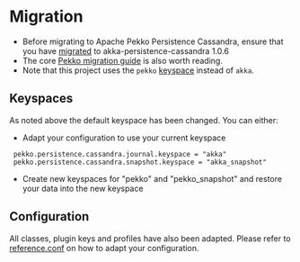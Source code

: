 # Migration

* Before migrating to Apache Pekko Persistence Cassandra, ensure that you have [migrated](https://doc.akka.io/docs/akka-persistence-cassandra/1.0.6/migrations.html) to akka-persistence-cassandra 1.0.6
* The core [Pekko migration guide](https://pekko.apache.org/docs/pekko/current/project/migration-guides.html) is also worth reading.
* Note that this project uses the `pekko` [keyspace](https://cassandra.apache.org/doc/latest/cassandra/data_modeling/data_modeling_schema.html) instead of `akka`.

## Keyspaces
As noted above the default keyspace has been changed. 
You can either:
* Adapt your configuration to use your current keyspace
```
 pekko.persistence.cassandra.journal.keyspace = "akka"
 pekko.persistence.cassandra.snapshot.keyspace = "akka_snapshot"
 ```  
* Create new keyspaces for "pekko" and "pekko_snapshot" and restore your data into the new keyspace

## Configuration
All classes, plugin keys and profiles have also been adapted. 
Please refer to [reference.conf](https://github.com/apache/incubator-pekko-persistence-cassandra/blob/main/core/src/main/resources/reference.conf) on how to adapt your configuration.